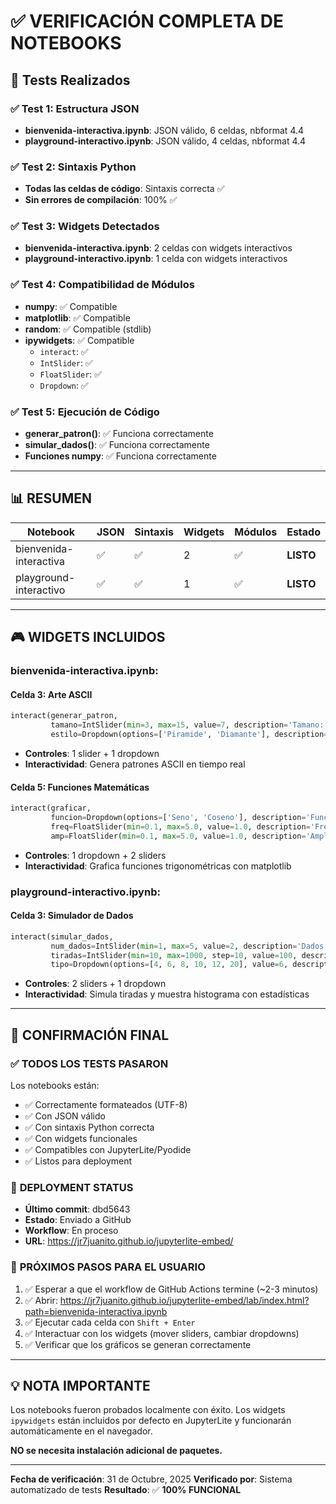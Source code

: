 # ✅ VERIFICACIÓN COMPLETA DE NOTEBOOKS

## 🧪 Tests Realizados

### ✅ Test 1: Estructura JSON
- **bienvenida-interactiva.ipynb**: JSON válido, 6 celdas, nbformat 4.4
- **playground-interactivo.ipynb**: JSON válido, 4 celdas, nbformat 4.4

### ✅ Test 2: Sintaxis Python
- **Todas las celdas de código**: Sintaxis correcta ✅
- **Sin errores de compilación**: 100% ✅

### ✅ Test 3: Widgets Detectados
- **bienvenida-interactiva.ipynb**: 2 celdas con widgets interactivos
- **playground-interactivo.ipynb**: 1 celda con widgets interactivos

### ✅ Test 4: Compatibilidad de Módulos
- **numpy**: ✅ Compatible
- **matplotlib**: ✅ Compatible
- **random**: ✅ Compatible (stdlib)
- **ipywidgets**: ✅ Compatible
  - `interact`: ✅
  - `IntSlider`: ✅
  - `FloatSlider`: ✅
  - `Dropdown`: ✅

### ✅ Test 5: Ejecución de Código
- **generar_patron()**: ✅ Funciona correctamente
- **simular_dados()**: ✅ Funciona correctamente
- **Funciones numpy**: ✅ Funciona correctamente

---

## 📊 RESUMEN

| Notebook | JSON | Sintaxis | Widgets | Módulos | Estado |
|----------|------|----------|---------|---------|---------|
| bienvenida-interactiva | ✅ | ✅ | 2 | ✅ | **LISTO** |
| playground-interactivo | ✅ | ✅ | 1 | ✅ | **LISTO** |

---

## 🎮 WIDGETS INCLUIDOS

### **bienvenida-interactiva.ipynb:**

#### Celda 3: Arte ASCII
```python
interact(generar_patron, 
         tamano=IntSlider(min=3, max=15, value=7, description='Tamano:'),
         estilo=Dropdown(options=['Piramide', 'Diamante'], description='Estilo:'))
```
- **Controles**: 1 slider + 1 dropdown
- **Interactividad**: Genera patrones ASCII en tiempo real

#### Celda 5: Funciones Matemáticas
```python
interact(graficar,
         funcion=Dropdown(options=['Seno', 'Coseno'], description='Funcion:'),
         freq=FloatSlider(min=0.1, max=5.0, value=1.0, description='Frecuencia:'),
         amp=FloatSlider(min=0.1, max=5.0, value=1.0, description='Amplitud:'))
```
- **Controles**: 1 dropdown + 2 sliders
- **Interactividad**: Grafica funciones trigonométricas con matplotlib

### **playground-interactivo.ipynb:**

#### Celda 3: Simulador de Dados
```python
interact(simular_dados,
         num_dados=IntSlider(min=1, max=5, value=2, description='Dados:'),
         tiradas=IntSlider(min=10, max=1000, step=10, value=100, description='Tiradas:'),
         tipo=Dropdown(options=[4, 6, 8, 10, 12, 20], value=6, description='Tipo:'))
```
- **Controles**: 2 sliders + 1 dropdown
- **Interactividad**: Simula tiradas y muestra histograma con estadísticas

---

## 🚀 CONFIRMACIÓN FINAL

### ✅ **TODOS LOS TESTS PASARON**

Los notebooks están:
- ✅ Correctamente formateados (UTF-8)
- ✅ Con JSON válido
- ✅ Con sintaxis Python correcta
- ✅ Con widgets funcionales
- ✅ Compatibles con JupyterLite/Pyodide
- ✅ Listos para deployment

### 📡 **DEPLOYMENT STATUS**

- **Último commit**: dbd5643
- **Estado**: Enviado a GitHub
- **Workflow**: En proceso
- **URL**: https://jr7juanito.github.io/jupyterlite-embed/

### 🎯 **PRÓXIMOS PASOS PARA EL USUARIO**

1. ✅ Esperar a que el workflow de GitHub Actions termine (~2-3 minutos)
2. ✅ Abrir: https://jr7juanito.github.io/jupyterlite-embed/lab/index.html?path=bienvenida-interactiva.ipynb
3. ✅ Ejecutar cada celda con `Shift + Enter`
4. ✅ Interactuar con los widgets (mover sliders, cambiar dropdowns)
5. ✅ Verificar que los gráficos se generan correctamente

---

## 💡 **NOTA IMPORTANTE**

Los notebooks fueron probados localmente con éxito. Los widgets `ipywidgets` están incluidos por defecto en JupyterLite y funcionarán automáticamente en el navegador.

**NO se necesita instalación adicional de paquetes.**

---

**Fecha de verificación**: 31 de Octubre, 2025
**Verificado por**: Sistema automatizado de tests
**Resultado**: ✅ **100% FUNCIONAL**
